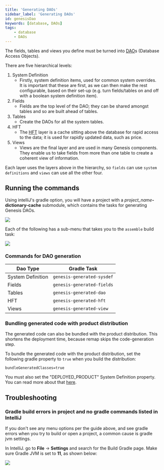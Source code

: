 ```yaml
---
title: 'Generating DAOs'
sidebar_label: 'Generating DAOs'
id: genesisDao
keywords: [database, DAOs]
tags:
    - database
    - DAOs
---
```


The fields, tables and views you define must be turned into [DAO](../../../getting-started/glossary/glossary/#dao)s (Database Access Objects).

There are five hierarchical levels:

1. System Definition
    - Firstly, system definition items, used for common system overrides. It is important that these are first, as we can then make the rest configurable, based on their set-up (e.g. turn fields/tables on and off with a boolean system definition item).
2. Fields
    - Fields are the top level of the DAO; they can be shared amongst tables and so are built ahead of tables.
3. Tables
    - Create the DAOs for all the system tables.
4. HFT
    - The [HFT](../../../getting-started/glossary/glossary/#hft) layer is a cache sitting above the database for rapid access to the data; it is used for rapidly updated data, such as price.
5. Views
    - Views are the final layer and are used in many Genesis components. They enable us to take fields from more than one table to create a coherent view of information.

Each layer uses the layers above in the hierarchy, so `fields` can use `system definitions` and `views` can use all the other four.

## Running the commands

Using intelliJ's gradle option, you will have a project with a _project_name_**-dictionary-cache** submodule, which contains the tasks for generating Genesis DAOs.

![](/img/gradle-intellij-menu.png)

Each of the following has a sub-menu that takes you to the `assemble` build task:

![](/img/gradle-intellij-assemble.png)

### Commands for DAO generation

|Dao Type|Gradle Task|
|--|--|
|System Definition|`genesis-generated-sysdef`|
|Fields|`genesis-generated-fields`|
|Tables|`genesis-generated-dao`|
|HFT|`genesis-generated-hft`|
|Views|`genesis-generated-view`|

### Bundling generated code with product distribution

The generated code can also be bundled with the product distribution. This shortens the deployment time, because remap skips the code-generation step.

To bundle the generated code with the product distribution, set the following gradle property to `true` when you build the distribution:

```properties
bundleGeneratedClasses=true
```

You must also set the "DEPLOYED_PRODUCT" System Definition property. You can read more about that [here](../../../server/configuring-runtime/system-definitions/#items-defined).

## Troubleshooting

### Gradle build errors in project and no gradle commands listed in IntelliJ 

If you don't see any menu options per the guide above, and see gradle errors when you try to build or open a project, a common cause is gradle jvm settings.

In IntelliJ. go to **File** -> **Settings** and search for the Build Gradle page. Make sure Gradle JVM is set to **11**, as shown below:

![](/img/gradle-jvm-version.png)
